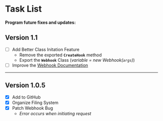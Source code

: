# Task List

**Program future fixes and updates:**

## Version 1.1
- [ ] Add Better Class Initation Feature
    - Remove the exported **`CreateHook`** method
    - Export the **`Webhook`** Class (*variable = new Webhook(`args`)*)
- [ ] Improve the [Webhook Documentation](WebhookClass.md)

---

## Version 1.0.5
- [x] Add to GitHub
- [x] Organize Filing System
- [x] Patch Webhook Bug
    - *Error occurs when initiating request*